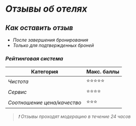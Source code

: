 # *Отзывы об отелях*

## *Как оставить отзыв*
- *После завершения бронирования*  
- *Только для подтвержденных броней*  



### *Рейтинговая система*
| Категория       | Макс. баллы |
|-----------------|-------------|
| *Чистота*       | ⭐️⭐️⭐️⭐️⭐️ |
| *Сервис*        | ⭐️⭐️⭐️⭐️   |
| *Соотношение цена/качество* | ⭐️⭐️⭐️ |


> *❗ Отзывы проходят модерацию в течение 24 часов*